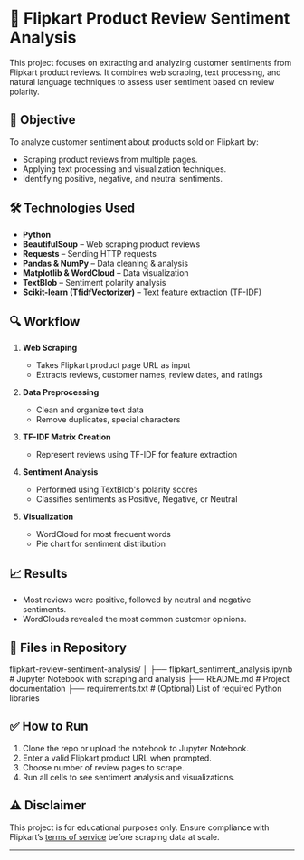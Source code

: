 # 🛒 Flipkart Product Review Sentiment Analysis

This project focuses on extracting and analyzing customer sentiments from Flipkart product reviews. It combines web scraping, text processing, and natural language techniques to assess user sentiment based on review polarity.

## 📌 Objective

To analyze customer sentiment about products sold on Flipkart by:
- Scraping product reviews from multiple pages.
- Applying text processing and visualization techniques.
- Identifying positive, negative, and neutral sentiments.

## 🛠️ Technologies Used

- **Python**
- **BeautifulSoup** – Web scraping product reviews
- **Requests** – Sending HTTP requests
- **Pandas & NumPy** – Data cleaning & analysis
- **Matplotlib & WordCloud** – Data visualization
- **TextBlob** – Sentiment polarity analysis
- **Scikit-learn (TfidfVectorizer)** – Text feature extraction (TF-IDF)

## 🔍 Workflow

1. **Web Scraping**  
   - Takes Flipkart product page URL as input  
   - Extracts reviews, customer names, review dates, and ratings

2. **Data Preprocessing**  
   - Clean and organize text data  
   - Remove duplicates, special characters

3. **TF-IDF Matrix Creation**  
   - Represent reviews using TF-IDF for feature extraction

4. **Sentiment Analysis**  
   - Performed using TextBlob's polarity scores  
   - Classifies sentiments as Positive, Negative, or Neutral

5. **Visualization**  
   - WordCloud for most frequent words  
   - Pie chart for sentiment distribution

## 📈 Results

- Most reviews were positive, followed by neutral and negative sentiments.
- WordClouds revealed the most common customer opinions.

## 📂 Files in Repository

flipkart-review-sentiment-analysis/
│
├── flipkart_sentiment_analysis.ipynb # Jupyter Notebook with scraping and analysis
├── README.md # Project documentation
├── requirements.txt # (Optional) List of required Python libraries


## ✅ How to Run

1. Clone the repo or upload the notebook to Jupyter Notebook.
2. Enter a valid Flipkart product URL when prompted.
3. Choose number of review pages to scrape.
4. Run all cells to see sentiment analysis and visualizations.

## ⚠️ Disclaimer

This project is for educational purposes only. Ensure compliance with Flipkart’s [terms of service](https://www.flipkart.com/pages/terms) before scraping data at scale.

---

